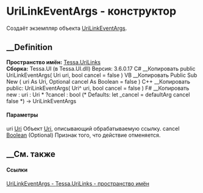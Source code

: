 # UriLinkEventArgs - конструктор
Создаёт экземпляр объекта
[UriLinkEventArgs](T_Tessa_UriLinks_UriLinkEventArgs.htm).
## __Definition
 **Пространство имён:** [Tessa.UriLinks](N_Tessa_UriLinks.htm)  
 **Сборка:** Tessa.UI (в Tessa.UI.dll) Версия: 3.6.0.17
C# __Копировать
     public UriLinkEventArgs(
    	Uri uri,
    	bool cancel = false
    )
VB __Копировать
     Public Sub New ( 
    	uri As Uri,
    	Optional cancel As Boolean = false
    )
C++ __Копировать
     public:
    UriLinkEventArgs(
    	Uri^ uri, 
    	bool cancel = false
    )
F# __Копировать
     new : 
            uri : Uri * 
            ?cancel : bool 
    (* Defaults:
            let _cancel = defaultArg cancel false
    *)
    -> UriLinkEventArgs
#### Параметры
uri [Uri](https://learn.microsoft.com/dotnet/api/system.uri)
    Объект [Uri](P_Tessa_UriLinks_UriLinkEventArgs_Uri.htm), описывающий обрабатываемую ссылку.
cancel [Boolean](https://learn.microsoft.com/dotnet/api/system.boolean)
(Optional)
    Признак того, что действие отменяется.
##  __См. также
#### Ссылки
[UriLinkEventArgs - ](T_Tessa_UriLinks_UriLinkEventArgs.htm)
[Tessa.UriLinks - пространство имён](N_Tessa_UriLinks.htm)
